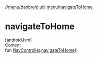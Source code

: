 //[menu](../index.md)/[danbroid.util.menu](index.md)/[navigateToHome](navigate-to-home.md)



# navigateToHome  
[androidJvm]  
Content  
fun [NavController](https://developer.android.com/reference/kotlin/androidx/navigation/NavController.html).[navigateToHome](navigate-to-home.md)()  



